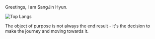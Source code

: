  Greetings, I am SangJin Hyun.

![Top Langs](https://github-readme-stats.vercel.app/api/top-langs/?username=SangJinHyun&theme=merko)

The object of purpose is not always the end result - it's the decision to make the journey and moving towards it. 
<!---
SangJinHyun/SangJinHyun is a ✨ special ✨ repository because its `README.md` (this file) appears on your GitHub profile.
You can click the Preview link to take a look at your changes.
--->

